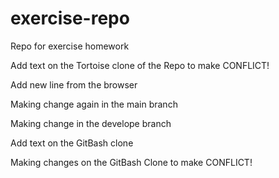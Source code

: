 # exercise-repo
Repo for exercise homework

Add text on the Tortoise clone of the Repo to make CONFLICT!

Add new line from the browser


Making change again in the main branch

Making change in the develope branch

Add text on the GitBash clone

Making changes on the GitBash Clone to make CONFLICT!